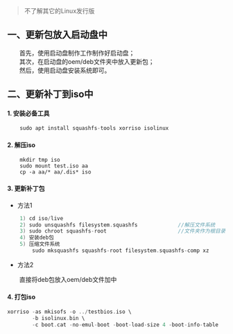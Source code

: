 
> 不了解其它的Linux发行版

## 一、更新包放入启动盘中

&emsp;&emsp;首先，使用启动盘制作工作制作好启动盘；  
&emsp;&emsp;其次，在启动盘的oem/deb文件夹中放入更新包；  
&emsp;&emsp;然后，使用启动盘安装系统即可。

## 二、更新补丁到iso中

#### 1. 安装必备工具

```cpp
    sudo apt install squashfs-tools xorriso isolinux
```

#### 2. 解压iso

```shell
    mkdir tmp iso
    sudo mount test.iso aa
    cp -a aa/* aa/.dis* iso
```

#### 3. 更新补丁包

+ 方法1

```cpp
    1) cd iso/live
    2) sudo unsquashfs filesystem.squashfs             //解压文件系统
    3) sudo chroot squashfs-root                       //文件夹作为根目录
    4) 安装deb包
    5) 压缩文件系统
        sudo mksquashfs squashfs-root filesystem.squashfs-comp xz   
```

+ 方法2

&emsp;&emsp;直接将deb包放入oem/deb文件加中

#### 4. 打包iso

```cpp            
xorriso -as mkisofs -o ../testbios.iso \
        -b isolinux.bin \
        -c boot.cat -no-emul-boot -boot-load-size 4 -boot-info-table
```




